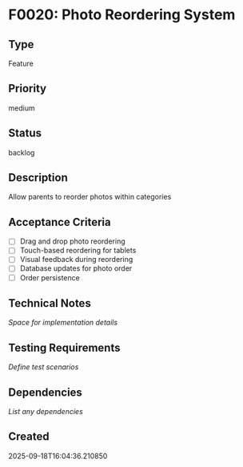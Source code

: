 # F0020: Photo Reordering System

## Type
Feature

## Priority
medium

## Status
backlog

## Description
Allow parents to reorder photos within categories

## Acceptance Criteria
- [ ] Drag and drop photo reordering
- [ ] Touch-based reordering for tablets
- [ ] Visual feedback during reordering
- [ ] Database updates for photo order
- [ ] Order persistence

## Technical Notes
_Space for implementation details_

## Testing Requirements
_Define test scenarios_

## Dependencies
_List any dependencies_

## Created
2025-09-18T16:04:36.210850
